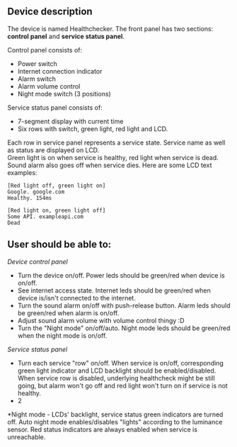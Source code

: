 ## Device description
The device is named Healthchecker. The front panel has two sections: **control panel** and **service status panel**.  

Control panel consists of:
- Power switch
- Internet connection indicator
- Alarm switch
- Alarm volume control
- Night mode switch (3 positions)

Service status panel consists of:
- 7-segment display with current time
- Six rows with switch, green light, red light and LCD.

Each row in service panel represents a service state. Service name as well as status are displayed on LCD.  
Green light is on when service is healthy, red light when service is dead. Sound alarm also goes off when service dies.
Here are some LCD text examples:
```
[Red light off, green light on]
Google. google.com
Healthy. 154ms

[Red light on, green light off]
Some API. exampleapi.com
Dead
```

## User should be able to:  
_Device control panel_  
- Turn the device on/off. Power leds should be green/red when device is on/off.
- See internet access state. Internet leds should be green/red when device is/isn't connected to the internet.
- Turn the sound alarm on/off with push-release button. Alarm leds should be green/red when alarm is on/off.
- Adjust sound alarm volume with volume control thingy :D
- Turn the "Night mode" on/off/auto. Night mode leds should be green/red when the night mode is on/off.

_Service status panel_  
- Turn each service "row" on/off. When service is on/off, corresponding green light indicator and LCD backlight should be enabled/disabled. When service row is disabled, underlying healthcheck might be still going, but alarm won't go off and red light won't turn on if service is not healthy.
- 2

*Night mode - LCDs' backlight, service status green indicators are turned off. Auto night mode enables/disables "lights" according to the luminance sensor.
Red status indicators are always enabled when service is unreachable.